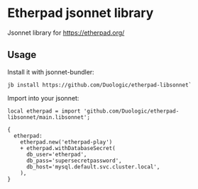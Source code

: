 # Etherpad jsonnet library

Jsonnet library for https://etherpad.org/

## Usage

Install it with jsonnet-bundler:

```console
jb install https://github.com/Duologic/etherpad-libsonnet`
```

Import into your jsonnet:

```jsonnet
local etherpad = import 'github.com/Duologic/etherpad-libsonnet/main.libsonnet';

{
  etherpad:
    etherpad.new('etherpad-play')
    + etherpad.withDatabaseSecret(
      db_user='etherpad',
      db_pass='supersecretpassword',
      db_host='mysql.default.svc.cluster.local',
    ),
}
```
